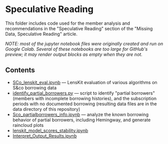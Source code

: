 # Speculative Reading

This folder includes code used for the member analysis and recommendations in the "Speculative Reading" section of the "Missing Data, Speculative Reading" article.

*NOTE: most of the jupyter notebook files were originally created and run on Google Colab. Several of these notebooks are too large for GitHub's preview; it may render output blocks as empty when they are not.*

## Contents

- [SCo_lenskit_eval.ipynb](SCo_lenskit_eval.ipynb) — LensKit evaluation of various algorithms on S&co borrowing data
- [identify_partial_borrowers.py](identify_partial_borrowers.py) — script to identify "partial borrowers" (members with incomplete borrowing histories), and the subscription periods with no documented borrowing (resulting data files are in the data directory of this repository)
- [Sco_partialborrowers_info.ipynb](Sco_partialborrowers_info.ipynb) — analyze the known borrowing behavior of partial borrowers, including Hemingway, and generate raincloud plots
- [lenskit_model_scores_stability.ipynb](lenskit_model_scores_stability.ipynb)
- [Interpret_Output_Results.ipynb](Interpret_Output_Results.ipynb)